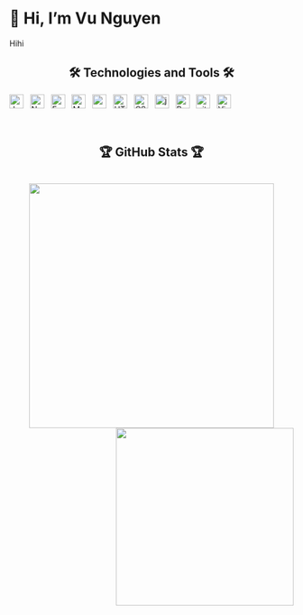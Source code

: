 <h1>👋 Hi, I’m Vu Nguyen </h1>
<p>Hihi</p>
<h2 align="center">🛠 Technologies and Tools 🛠</h2>

<span
    ><img
        src="https://img.shields.io/badge/JavaScript-282C34?logo=javascript&logoColor=F7DF1E"
        alt="JavaScript logo"
        title="JavaScript"
        height="25"
/></span>
&nbsp;
<span
    ><img
        src="https://img.shields.io/badge/Node.js-282C34?logo=node.js&logoColor=00F200"
        alt="Node.js logo"
        title="Node.js"
        height="25"
/></span>
&nbsp;
<span
    ><img
        src="https://img.shields.io/badge/Express-282C34?logo=express&logoColor=FFFFFF"
        alt="Express.js logo"
        title="Express.js"
        height="25"
/></span>
&nbsp;
<span
    ><img
        src="https://img.shields.io/badge/MongoDB-282C34?logo=mongodb&logoColor=47A248"
        alt="MongoDB logo"
        title="MongoDB"
        height="25"
/></span>
&nbsp;
<span
    ><img
        src="https://img.shields.io/badge/MySQL-282C34?logo=mysql&logoColor=33ccff"
        alt="mysql logo"
        title="Mysql"
        height="25"
/></span>
&nbsp;
<span
    ><img
        src="https://img.shields.io/badge/HTML5-282C34?logo=html5&logoColor=E34F26"
        alt="HTML5 logo"
        title="HTML5"
        height="25"
/></span>
&nbsp;
<span
    ><img
        src="https://img.shields.io/badge/CSS3-282C34?logo=css3&logoColor=1572B6"
        alt="CSS3 logo"
        title="CSS3"
        height="25"
/></span>
&nbsp;
<span
    ><img
        src="https://img.shields.io/badge/Java-282C34?logo=java&logoColor=007ACD"
        alt="java logo"
        title="java"
        height="25"
/></span>
&nbsp;
<span
    ><img
        src="https://img.shields.io/badge/Bootstrap-282C34?logo=bootstrap&logoColor=7952B3"
        alt="Bootstrap logo"
        title="Bootstrap"
        height="25"
/></span>
&nbsp;
<span
    ><img
        src="https://img.shields.io/badge/git-282C34?logo=git&logoColor=F05032"
        alt="git logo"
        title="git"
        height="25"
/></span>
&nbsp;
<span
    ><img
        src="https://img.shields.io/badge/VS%20Code-282C34?logo=visual-studio-code&logoColor=007ACC"
        alt="Visual Studio Code logo"
        title="Visual Studio Code"
        height="25"
/></span>
&nbsp;

<br>


<h2 align="center">️🏆 GitHub Stats ️🏆</h2>
<br>

<div align="center">
    <img
        align="center"
        width="434"
        src="https://github-readme-stats.vercel.app/api?username=vunguyen227&show_icons=true&theme=react&border_color=61dafb&hide_border=true"
    />
    <img
        width="315"
        align="right"
        src="https://github-readme-stats.vercel.app/api/top-langs/?username=vunguyen227&hide=c%23,powershell,Mathematica,Ruby,Objective-C,Objective-C%2b%2b,Cuda&title_color=61dafb&text_color=ffffff&icon_color=61dafb&bg_color=20232a&langs_count=8&layout=compact&border_color=61dafb&hide_border=true"
    />
    <br>
</div>
